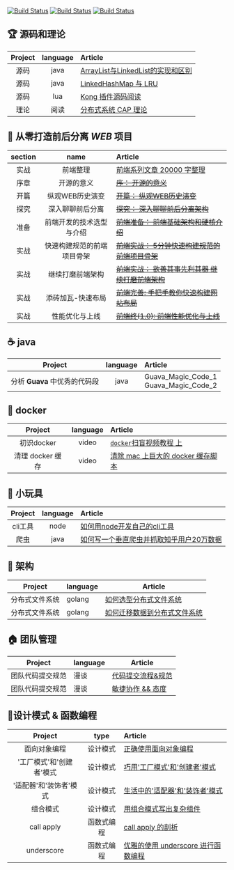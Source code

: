[![Build Status](https://img.shields.io/badge/%E4%B8%BB%E9%A1%B5-%E6%8E%98%E9%87%91-blue.svg)](https://juejin.im/user/5823d1a3a22b9d0067fde1f7/posts)
[![Build Status](https://img.shields.io/badge/%E4%B8%BB%E9%A1%B5-segmentfault-green.svg)](https://segmentfault.com/u/pkwenda)
[![Build Status](https://img.shields.io/badge/%E4%B8%BB%E9%A1%B5-github-lightgrey.svg)](https://github.com/pkwenda)

## 🏆 源码和理论

| Project | language | Article |
|:-------:|:-------:|:------|
| 源码 | java | [ArrayList与LinkedList的实现和区别](https://github.com/pkwenda/blog/issues/26)
| 源码 | java | [LinkedHashMap 与 LRU](https://github.com/pkwenda/blog/issues/27)
| 源码 | lua | [Kong 插件源码阅读](https://github.com/pkwenda/blog/issues/29)
| 理论 | 阅读 | [分布式系统 CAP 理论](https://github.com/pkwenda/blog/issues/28)

## 🐝 从零打造前后分离 *WEB* 项目

| section | name | Article |
|:-------:|:-------:|:------|
| 实战 | 前端整理 | [前端系列文章 20000 字整理](https://github.com/pkwenda/blog/issues/30)  
| 序章 | 开源的意义 | [~~序： 开源的意义~~](https://github.com/pkwenda/blog/issues/9) 
| 开篇 | 纵观WEB历史演变 | [~~开篇： 纵观WEB历史演变~~](https://github.com/pkwenda/blog/issues/10) 
| 探究 | 深入聊聊前后分离 | [~~探究： 深入聊聊前后分离架构~~](https://github.com/pkwenda/blog/issues/11) 
| 准备 | 前端开发的技术选型与介绍 | [~~前端准备： 前端基础架构和硬核介绍~~](https://github.com/pkwenda/blog/issues/12) 
| 实战 | 快速构建规范的前端项目骨架 | [~~前端实战： 5分钟快速构建规范的前端项目骨架~~](https://github.com/pkwenda/blog/issues/14)
| 实战 | 继续打磨前端架构 | [~~前端实战： 欲善其事先利其器 继续打磨前端架构~~](https://github.com/pkwenda/blog/issues/15)
| 实战 | 添砖加瓦-快速布局 | [~~前端完善: 手把手教你快速构建网站布局~~](https://github.com/pkwenda/blog/issues/16)
| 实战 | 性能优化与上线 | [~~前端终(1.0): 前端性能优化与上线~~](https://github.com/pkwenda/blog/issues/17)

 




## ☕️ java

| Project | language | Article |
|:-------:|:-------:|:------|
| 分析 **Guava** 中优秀的代码段 | java | Guava_Magic_Code_1<br/>Guava_Magic_Code_2
 
## 🐳 docker

| Project | language | Article |
|:-------:|:-------:|:------|
| 初识docker | video | [`docker`扫盲视频教程 上](https://www.youtube.com/watch?v=IaSOSBs8Z5U) 
| 清理 docker 缓存 | video | [清除 mac 上巨大的 docker 缓存脚本](https://github.com/pkwenda/Blog/blob/master/clear_docker_cache_mac.sh) 
 



## 🐣 小玩具

| Project | language | Article |
|:-------:|:-------:|:------|
| cli工具 | node | [如何用node开发自己的cli工具](https://github.com/pkwenda/blog/issues/7) 
| 爬虫 | java | [如何写一个垂直爬虫并抓取知乎用户20万数据](https://github.com/pkwenda/blog/issues/8) 

 

 ## 🐘 架构
 
| Project | language | Article     |
|---------|----------|-------------|
| 分布式文件系统 | golang   | [如何选型分布式文件系统](https://github.com/pkwenda/blog/issues/18) |
| 分布式文件系统 | golang   | [如何迁移数据到分布式文件系统](https://github.com/pkwenda/blog/issues/19) |
 

 ## 🏠 团队管理
 
| Project | language | Article     |
|---------|----------|-------------|
| 团队代码提交规范 | 漫谈   | [代码提交流程&规范](https://github.com/pkwenda/blog/issues/24) |
| 团队代码提交规范 | 漫谈   | [敏捷协作 && 态度](https://github.com/pkwenda/blog/issues/25) |





## 🦉设计模式 & 函数编程

| Project | type | Article |
|:-------:|:-------:|:------|
| 面向对象编程 | 设计模式 | [正确使用面向对象编程](https://github.com/pkwenda/blog/issues/1) 
|'工厂模式'和'创建者'模式 | 设计模式 | [巧用'工厂模式'和'创建者'模式](https://github.com/pkwenda/blog/issues/2) 
|'适配器'和'装饰者'模式 | 设计模式 | [生活中的'适配器'和'装饰者'模式](https://github.com/pkwenda/blog/issues/3) 
| 组合模式 | 设计模式 | [用组合模式写出复杂组件](https://github.com/pkwenda/blog/issues/4) 
| call apply | 函数式编程 | [ call apply 的剖析](https://github.com/pkwenda/blog/issues/5) 
| underscore | 函数式编程 | [优雅的使用 underscore 进行函数编程](https://github.com/pkwenda/blog/issues/6) 
 

 

